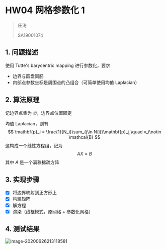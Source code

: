 # HW04 网格参数化 1

> 庄涛
>
> SA19001074

## 1. 问题描述

使用 Tutte's barycentric mapping 进行参数化，要求

- 边界与圆盘同胚
- 内部点参数坐标是周围点的凸组合（可简单使用均值 Laplacian）

## 2. 算法原理

记边界点集为 $\mathcal{B}$，边界点位置固定

均值 Laplacian，则有
$$
\mathbf{p}_i = \frac{1}{N_i}\sum_{j\in N(i)}\mathbf{p}_j,\quad v_i\notin \mathcal{B}
$$
这构成一个线性方程组，记为
$$
AX = B
$$
其中 $A$ 是一个满秩稀疏方阵

## 3. 实现步骤

- [x] 将边界映射到正方形上
- [x] 构建矩阵
- [x] 解方程
- [x] 渲染（线框模式，原网格 + 参数化网格）

## 4. 测试结果

![image-20200626213118581](assets/README/image-20200626213118581.png)

